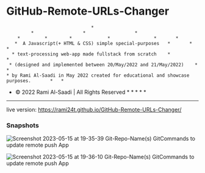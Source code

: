 # GitHub-Remote-URLs-Changer

                                   *                                               
             *                  *                  *
        *         *        *             *                *       *
       *  A Javascript(+ HTML & CSS) simple special-purposes   *       *        *
      * text-processing web-app made fullstack from scratch    *            *
     * (designed and implemented between 20/May/2022 and 21/May/2022)    *        *
    * by Rami Al-Saadi in May 2022 created for educational and showcase purposes.       *   *
   * © 2022 Rami Al-Saadi | All Rights Reserved   *        *          *        *              *
 * * *  *  *   *     *        *             *        *           *         *                    

live version: https://rami24t.github.io/GitHub-Remote-URLs-Changer/


### Snapshots

![Screenshot 2023-05-15 at 19-35-39 Git-Repo-Name(s) GitCommands to update remote push App](https://github.com/Rami24t/GitHub-Remote-URLs-Changer/assets/103028944/31b6c2ea-966a-4e98-a00a-064c811d24e3)

![Screenshot 2023-05-15 at 19-36-10 Git-Repo-Name(s) GitCommands to update remote push App](https://github.com/Rami24t/GitHub-Remote-URLs-Changer/assets/103028944/2ca48a37-980a-4ef3-b681-c09a405d7295)
